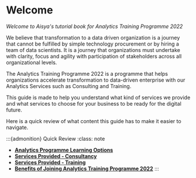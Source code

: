 # Welcome

*Welcome to Aisya's tutorial book for Analytics Training Programme 2022*

We believe that transformation to a data driven organization is a journey that cannot be fulfilled by simple technology procurement or by hiring a team of data scientists. It is a journey that organizations must undertake with clarity, focus and agility with participation of stakeholders across all organizational levels.

The Analytics Training Programme 2022 is a programme that helps organizations accelerate transformation to data-driven enterprise with our Analytics Services such as Consulting and Training.

This guide is made to help you understand what kind of services we provide and what services to choose for your business to be ready for the digital future.

Here is a quick review of what content this guide has to make it easier to navigate.

:::{admonition} Quick Review
:class: note 
* [**Analytics Programme Learning Options**](options.md)
* [**Services Provided - Consultancy**](consulting.md)
* [**Services Provided - Training**](training.md)
* [**Benefits of Joining Analytics Training Programme 2022**](benefits.md)
:::
